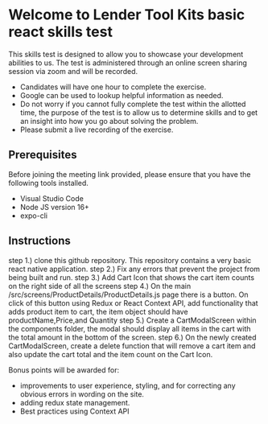# Welcome to Lender Tool Kits basic react skills test

This skills test is designed to allow you to showcase your development abilities to us. The test is administered through an online screen sharing session via zoom and will be recorded.

- Candidates will have one hour to complete the exercise.
- Google can be used to lookup helpful information as needed.
- Do not worry if you cannot fully complete the test within the allotted time, the purpose of the test is to allow us to determine skills and to get an insight into how you go about solving the problem.
- Please submit a live recording of the exercise.

## Prerequisites

Before joining the meeting link provided, please ensure that you have the following tools installed.

- Visual Studio Code
- Node JS version 16+
- expo-cli

## Instructions

step 1.) clone this github repository. This repository contains a very basic react native application.
step 2.) Fix any errors that prevent the project from being built and run.
step 3.) Add Cart Icon that shows the cart item counts on the right side of all the screens
step 4.) On the main /src/screens/ProductDetails/ProductDetails.js page there is a button. On click of this button using Redux or React Context API, add functionality that adds product item to cart, the item object should have productName,Price,and Quantity
step 5.) Create a CartModalScreen within the components folder, the modal should display all items in the cart with the total amount in the bottom of the screen.
step 6.) On the newly created CartModalScreen, create a delete function that will remove a cart item and also update the cart total and the item count on the Cart Icon.

Bonus points will be awarded for:

- improvements to user experience, styling, and for correcting any obvious errors in wording on the site.
- adding redux state management.
- Best practices using Context API

